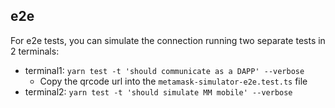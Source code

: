 ## e2e

For e2e tests, you can simulate the connection running two separate tests in 2 terminals:
- terminal1: `yarn test -t 'should communicate as a DAPP' --verbose`
  - Copy the qrcode url into the `metamask-simulator-e2e.test.ts` file
- terminal2: `yarn test -t 'should simulate MM mobile' --verbose`

